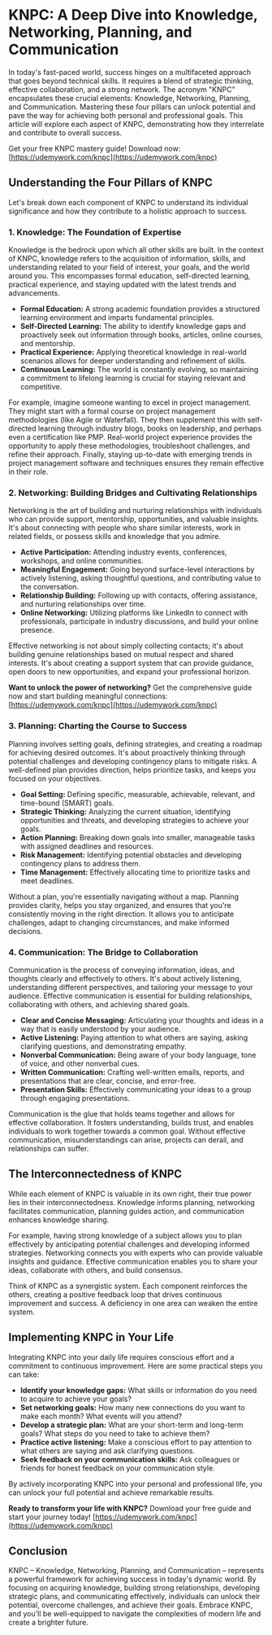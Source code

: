 # KNPC: A Deep Dive into Knowledge, Networking, Planning, and Communication

In today's fast-paced world, success hinges on a multifaceted approach that goes beyond technical skills.  It requires a blend of strategic thinking, effective collaboration, and a strong network. The acronym "KNPC" encapsulates these crucial elements: Knowledge, Networking, Planning, and Communication. Mastering these four pillars can unlock potential and pave the way for achieving both personal and professional goals. This article will explore each aspect of KNPC, demonstrating how they interrelate and contribute to overall success.

Get your free KNPC mastery guide! Download now: [https://udemywork.com/knpc](https://udemywork.com/knpc)

## Understanding the Four Pillars of KNPC

Let's break down each component of KNPC to understand its individual significance and how they contribute to a holistic approach to success.

### 1. Knowledge: The Foundation of Expertise

Knowledge is the bedrock upon which all other skills are built. In the context of KNPC, knowledge refers to the acquisition of information, skills, and understanding related to your field of interest, your goals, and the world around you. This encompasses formal education, self-directed learning, practical experience, and staying updated with the latest trends and advancements.

*   **Formal Education:** A strong academic foundation provides a structured learning environment and imparts fundamental principles.
*   **Self-Directed Learning:**  The ability to identify knowledge gaps and proactively seek out information through books, articles, online courses, and mentorship.
*   **Practical Experience:** Applying theoretical knowledge in real-world scenarios allows for deeper understanding and refinement of skills.
*   **Continuous Learning:**  The world is constantly evolving, so maintaining a commitment to lifelong learning is crucial for staying relevant and competitive.

For example, imagine someone wanting to excel in project management. They might start with a formal course on project management methodologies (like Agile or Waterfall). They then supplement this with self-directed learning through industry blogs, books on leadership, and perhaps even a certification like PMP.  Real-world project experience provides the opportunity to apply these methodologies, troubleshoot challenges, and refine their approach. Finally, staying up-to-date with emerging trends in project management software and techniques ensures they remain effective in their role.

### 2. Networking: Building Bridges and Cultivating Relationships

Networking is the art of building and nurturing relationships with individuals who can provide support, mentorship, opportunities, and valuable insights. It's about connecting with people who share similar interests, work in related fields, or possess skills and knowledge that you admire.

*   **Active Participation:** Attending industry events, conferences, workshops, and online communities.
*   **Meaningful Engagement:**  Going beyond surface-level interactions by actively listening, asking thoughtful questions, and contributing value to the conversation.
*   **Relationship Building:**  Following up with contacts, offering assistance, and nurturing relationships over time.
*   **Online Networking:** Utilizing platforms like LinkedIn to connect with professionals, participate in industry discussions, and build your online presence.

Effective networking is not about simply collecting contacts; it's about building genuine relationships based on mutual respect and shared interests.  It's about creating a support system that can provide guidance, open doors to new opportunities, and expand your professional horizon.

**Want to unlock the power of networking?** Get the comprehensive guide now and start building meaningful connections: [https://udemywork.com/knpc](https://udemywork.com/knpc)

### 3. Planning: Charting the Course to Success

Planning involves setting goals, defining strategies, and creating a roadmap for achieving desired outcomes. It's about proactively thinking through potential challenges and developing contingency plans to mitigate risks. A well-defined plan provides direction, helps prioritize tasks, and keeps you focused on your objectives.

*   **Goal Setting:** Defining specific, measurable, achievable, relevant, and time-bound (SMART) goals.
*   **Strategic Thinking:** Analyzing the current situation, identifying opportunities and threats, and developing strategies to achieve your goals.
*   **Action Planning:** Breaking down goals into smaller, manageable tasks with assigned deadlines and resources.
*   **Risk Management:** Identifying potential obstacles and developing contingency plans to address them.
*   **Time Management:** Effectively allocating time to prioritize tasks and meet deadlines.

Without a plan, you're essentially navigating without a map. Planning provides clarity, helps you stay organized, and ensures that you're consistently moving in the right direction. It allows you to anticipate challenges, adapt to changing circumstances, and make informed decisions.

### 4. Communication: The Bridge to Collaboration

Communication is the process of conveying information, ideas, and thoughts clearly and effectively to others. It's about actively listening, understanding different perspectives, and tailoring your message to your audience. Effective communication is essential for building relationships, collaborating with others, and achieving shared goals.

*   **Clear and Concise Messaging:**  Articulating your thoughts and ideas in a way that is easily understood by your audience.
*   **Active Listening:** Paying attention to what others are saying, asking clarifying questions, and demonstrating empathy.
*   **Nonverbal Communication:**  Being aware of your body language, tone of voice, and other nonverbal cues.
*   **Written Communication:**  Crafting well-written emails, reports, and presentations that are clear, concise, and error-free.
*   **Presentation Skills:**  Effectively communicating your ideas to a group through engaging presentations.

Communication is the glue that holds teams together and allows for effective collaboration. It fosters understanding, builds trust, and enables individuals to work together towards a common goal. Without effective communication, misunderstandings can arise, projects can derail, and relationships can suffer.

## The Interconnectedness of KNPC

While each element of KNPC is valuable in its own right, their true power lies in their interconnectedness. Knowledge informs planning, networking facilitates communication, planning guides action, and communication enhances knowledge sharing.

For example, having strong knowledge of a subject allows you to plan effectively by anticipating potential challenges and developing informed strategies. Networking connects you with experts who can provide valuable insights and guidance. Effective communication enables you to share your ideas, collaborate with others, and build consensus.

Think of KNPC as a synergistic system. Each component reinforces the others, creating a positive feedback loop that drives continuous improvement and success. A deficiency in one area can weaken the entire system.

## Implementing KNPC in Your Life

Integrating KNPC into your daily life requires conscious effort and a commitment to continuous improvement. Here are some practical steps you can take:

*   **Identify your knowledge gaps:**  What skills or information do you need to acquire to achieve your goals?
*   **Set networking goals:** How many new connections do you want to make each month? What events will you attend?
*   **Develop a strategic plan:** What are your short-term and long-term goals? What steps do you need to take to achieve them?
*   **Practice active listening:**  Make a conscious effort to pay attention to what others are saying and ask clarifying questions.
*   **Seek feedback on your communication skills:** Ask colleagues or friends for honest feedback on your communication style.

By actively incorporating KNPC into your personal and professional life, you can unlock your full potential and achieve remarkable results.

**Ready to transform your life with KNPC?** Download your free guide and start your journey today! [https://udemywork.com/knpc](https://udemywork.com/knpc)

## Conclusion

KNPC – Knowledge, Networking, Planning, and Communication – represents a powerful framework for achieving success in today's dynamic world. By focusing on acquiring knowledge, building strong relationships, developing strategic plans, and communicating effectively, individuals can unlock their potential, overcome challenges, and achieve their goals. Embrace KNPC, and you'll be well-equipped to navigate the complexities of modern life and create a brighter future.
